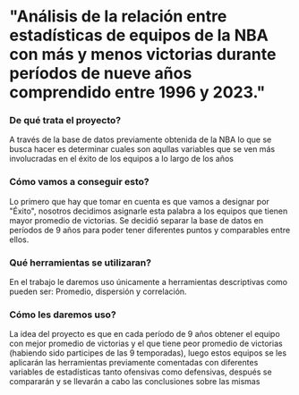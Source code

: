 # "Análisis de la relación entre estadísticas de equipos de la NBA con más y menos victorias durante períodos de nueve años comprendido entre 1996 y 2023."
### De qué trata el proyecto? 
A través de la base de datos previamente obtenida de la NBA lo que se busca hacer es determinar cuales son aqullas variables que se ven más involucradas en el éxito de los equipos a lo largo de los años
### Cómo vamos a conseguir esto? 
Lo primero que hay que tomar en cuenta es que vamos a designar por "Éxito", nosotros decidimos asignarle esta palabra a los equipos que tienen mayor promedio de victorias. Se decidió separar la base de datos en períodos de 9 años para poder tener diferentes puntos y comparables entre ellos.
### Qué herramientas se utilizaran?
En el trabajo le daremos uso únicamente a herramientas descriptivas como pueden ser: Promedio, dispersión y correlación.
### Cómo les daremos uso? 
La idea del proyecto es que en cada período de 9 años obtener el equipo con mejor promedio de victorias y el que tiene peor promedio de victorias (habiendo sido participes de las 9 temporadas), luego estos equipos se les aplicarán las herramientas previamente comentadas con diferentes variables de estadísticas tanto ofensivas como defensivas, después se compararán y se llevarán a cabo las conclusiones sobre las mismas
